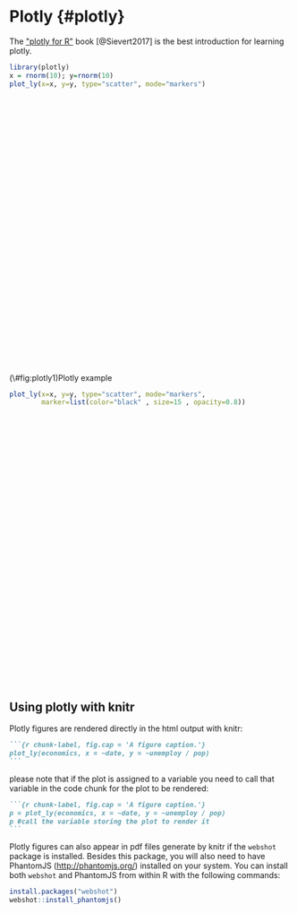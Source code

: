 # Plotly {#plotly}

The ["plotly for R"](https://cpsievert.github.io/plotly_book/) book [@Sievert2017] is the best introduction for
learning plotly.



```r
library(plotly)
x = rnorm(10); y=rnorm(10)
plot_ly(x=x, y=y, type="scatter", mode="markers")
```

<div class="figure">
<!--html_preserve--><div id="htmlwidget-b63ea9612a4542c0262d" style="width:672px;height:480px;" class="plotly html-widget"></div>
<script type="application/json" data-for="htmlwidget-b63ea9612a4542c0262d">{"x":{"visdat":{"210613a2973a":["function () ","plotlyVisDat"]},"cur_data":"210613a2973a","attrs":{"210613a2973a":{"x":[-0.209278387058214,0.539368608279536,0.781801254313261,0.00124609527783263,2.15825411397926,0.334612201443295,1.72367641012015,-0.88040949696454,-0.164541074674266,-0.771977207246512],"y":[-1.89946878477394,-0.94335364804952,0.204653100339705,0.493571541996393,-0.580336784788311,0.0342479317505636,1.34357738097855,0.251507935415238,0.625509263433732,1.31950867269273],"mode":"markers","alpha_stroke":1,"sizes":[10,100],"spans":[1,20],"type":"scatter"}},"layout":{"margin":{"b":40,"l":60,"t":25,"r":10},"xaxis":{"domain":[0,1],"automargin":true,"title":[]},"yaxis":{"domain":[0,1],"automargin":true,"title":[]},"hovermode":"closest","showlegend":false},"source":"A","config":{"showSendToCloud":false},"data":[{"x":[-0.209278387058214,0.539368608279536,0.781801254313261,0.00124609527783263,2.15825411397926,0.334612201443295,1.72367641012015,-0.88040949696454,-0.164541074674266,-0.771977207246512],"y":[-1.89946878477394,-0.94335364804952,0.204653100339705,0.493571541996393,-0.580336784788311,0.0342479317505636,1.34357738097855,0.251507935415238,0.625509263433732,1.31950867269273],"mode":"markers","type":"scatter","marker":{"color":"rgba(31,119,180,1)","line":{"color":"rgba(31,119,180,1)"}},"error_y":{"color":"rgba(31,119,180,1)"},"error_x":{"color":"rgba(31,119,180,1)"},"line":{"color":"rgba(31,119,180,1)"},"xaxis":"x","yaxis":"y","frame":null}],"highlight":{"on":"plotly_click","persistent":false,"dynamic":false,"selectize":false,"opacityDim":0.2,"selected":{"opacity":1},"debounce":0},"shinyEvents":["plotly_hover","plotly_click","plotly_selected","plotly_relayout","plotly_brushed","plotly_brushing","plotly_clickannotation","plotly_doubleclick","plotly_deselect","plotly_afterplot","plotly_sunburstclick"],"base_url":"https://plot.ly"},"evals":[],"jsHooks":[]}</script><!--/html_preserve-->
<p class="caption">(\#fig:plotly1)Plotly example</p>
</div>


```r
plot_ly(x=x, y=y, type="scatter", mode="markers",
        marker=list(color="black" , size=15 , opacity=0.8))
```

<!--html_preserve--><div id="htmlwidget-06fa6735e6ac1a59c8e4" style="width:672px;height:480px;" class="plotly html-widget"></div>
<script type="application/json" data-for="htmlwidget-06fa6735e6ac1a59c8e4">{"x":{"visdat":{"2106452cc1c0":["function () ","plotlyVisDat"]},"cur_data":"2106452cc1c0","attrs":{"2106452cc1c0":{"x":[-0.209278387058214,0.539368608279536,0.781801254313261,0.00124609527783263,2.15825411397926,0.334612201443295,1.72367641012015,-0.88040949696454,-0.164541074674266,-0.771977207246512],"y":[-1.89946878477394,-0.94335364804952,0.204653100339705,0.493571541996393,-0.580336784788311,0.0342479317505636,1.34357738097855,0.251507935415238,0.625509263433732,1.31950867269273],"mode":"markers","marker":{"color":"black","size":15,"opacity":0.8},"alpha_stroke":1,"sizes":[10,100],"spans":[1,20],"type":"scatter"}},"layout":{"margin":{"b":40,"l":60,"t":25,"r":10},"xaxis":{"domain":[0,1],"automargin":true,"title":[]},"yaxis":{"domain":[0,1],"automargin":true,"title":[]},"hovermode":"closest","showlegend":false},"source":"A","config":{"showSendToCloud":false},"data":[{"x":[-0.209278387058214,0.539368608279536,0.781801254313261,0.00124609527783263,2.15825411397926,0.334612201443295,1.72367641012015,-0.88040949696454,-0.164541074674266,-0.771977207246512],"y":[-1.89946878477394,-0.94335364804952,0.204653100339705,0.493571541996393,-0.580336784788311,0.0342479317505636,1.34357738097855,0.251507935415238,0.625509263433732,1.31950867269273],"mode":"markers","marker":{"color":"black","size":15,"opacity":0.8,"line":{"color":"rgba(31,119,180,1)"}},"type":"scatter","error_y":{"color":"rgba(31,119,180,1)"},"error_x":{"color":"rgba(31,119,180,1)"},"line":{"color":"rgba(31,119,180,1)"},"xaxis":"x","yaxis":"y","frame":null}],"highlight":{"on":"plotly_click","persistent":false,"dynamic":false,"selectize":false,"opacityDim":0.2,"selected":{"opacity":1},"debounce":0},"shinyEvents":["plotly_hover","plotly_click","plotly_selected","plotly_relayout","plotly_brushed","plotly_brushing","plotly_clickannotation","plotly_doubleclick","plotly_deselect","plotly_afterplot","plotly_sunburstclick"],"base_url":"https://plot.ly"},"evals":[],"jsHooks":[]}</script><!--/html_preserve-->

## Using plotly with knitr

Plotly figures are rendered directly in the html output with knitr:

````markdown
```{r chunk-label, fig.cap = 'A figure caption.'}
plot_ly(economics, x = ~date, y = ~unemploy / pop)
```
````

please note that if the plot is assigned to a variable you need to call that variable in the code chunk for the plot to be rendered:


````markdown
```{r chunk-label, fig.cap = 'A figure caption.'}
p = plot_ly(economics, x = ~date, y = ~unemploy / pop)
p #call the variable storing the plot to render it
```
````

Plotly figures can also appear in pdf files generate by knitr if the `webshot` package is installed. Besides this package, you will also need to have PhantomJS (http://phantomjs.org/) installed on your system. You can install both `webshot` and PhantomJS from within R with the following commands:


```r
install.packages("webshot")
webshot::install_phantomjs()
```



